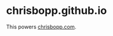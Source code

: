 chrisbopp.github.io
===================

This powers <a href="http://www.chrisbopp.com">chrisbopp.com</a>.